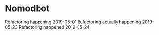 # Nomodbot
Refactoring happening 2019-05-01
Refactoring actually happening 2019-05-23
Refactoring happened 2019-05-24

